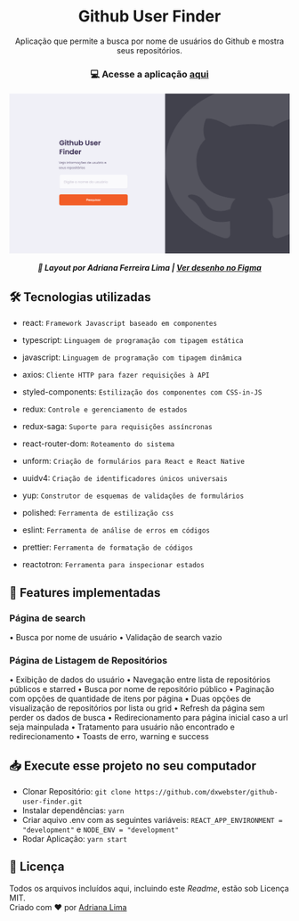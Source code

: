 <h1 align=center> Github User Finder</h1>

<p align=center> Aplicação que permite a busca por nome de usuários do Github e mostra seus repositórios.

<h3 align=center>

💻 **Acesse a aplicação [aqui](https://dxwebster.github.io/github-user-finder/)**

</h3>

<p align=center>

<h5 align=center>
<img src="readme/Home.png" width=600><br>

🎨 Layout por Adriana Ferreira Lima | 
 [Ver desenho no Figma](https://www.figma.com/file/y1dFBhZTgySq77QlAhJpWg/Github-Find-User?node-id=160%3A2761)

</h5>

</p>

## 🛠 Tecnologias utilizadas

- react: `Framework Javascript baseado em componentes`

- typescript: `Linguagem de programação com tipagem estática`

- javascript: `Linguagem de programação com tipagem dinâmica`

- axios: `Cliente HTTP para fazer requisições à API`

- styled-components: `Estilização dos componentes com CSS-in-JS`

- redux: `Controle e gerenciamento de estados`

- redux-saga: `Suporte para requisições assíncronas`

- react-router-dom: `Roteamento do sistema`

- unform: `Criação de formulários para React e React Native`

- uuidv4: `Criação de identificadores únicos universais`

- yup: `Construtor de esquemas de validações de formulários`

- polished: `Ferramenta de estilização css`

- eslint: `Ferramenta de análise de erros em códigos`

- prettier: `Ferramenta de formatação de códigos`

- reactotron: `Ferramenta para inspecionar estados`
## 🔖 Features implementadas

### Página de search

• Busca por nome de usuário
• Validação de search vazio
### Página de Listagem de Repositórios

• Exibição de dados do usuário
• Navegação entre lista de repositórios públicos e starred
• Busca por nome de repositório público
• Paginação com opções de quantidade de itens por página
• Duas opções de visualização de repositórios por lista ou grid
• Refresh da página sem perder os dados de busca
• Redirecionamento para página inicial caso a url seja mainpulada
• Tratamento para usuário não encontrado e redirecionamento
• Toasts de erro, warning e success

## 📥 Execute esse projeto no seu computador

- Clonar Repositório: `git clone https://github.com/dxwebster/github-user-finder.git`
- Instalar dependências: `yarn`
- Criar aquivo .env com as seguintes variáveis:
`REACT_APP_ENVIRONMENT = "development"` e `NODE_ENV = "development"`
- Rodar Aplicação: `yarn start`

## 📕 Licença

Todos os arquivos incluídos aqui, incluindo este _Readme_, estão sob Licença MIT.<br>
Criado com ❤ por [Adriana Lima](https://github.com/dxwebster)
